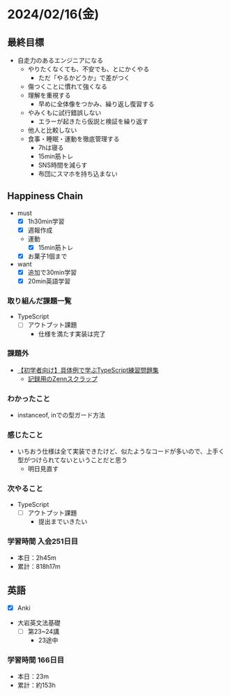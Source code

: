 # 2024/02/16(金)

## 最終目標

- 自走力のあるエンジニアになる
  - やりたくなくても、不安でも、とにかくやる
    - ただ「やるかどうか」で差がつく
  - 傷つくことに慣れて強くなる
  - 理解を重視する
    - 早めに全体像をつかみ、繰り返し復習する
  - やみくもに試行錯誤しない
    - エラーが起きたら仮説と検証を繰り返す
  - 他人と比較しない
  - 食事・睡眠・運動を徹底管理する
    - 7hは寝る
    - 15min筋トレ
    - SNS時間を減らす
    - 布団にスマホを持ち込まない

## Happiness Chain

- must
  - [x] 1h30min学習
  - [x] 週報作成
  - 運動
    - [x] 15min筋トレ
  - [x] お菓子1個まで
- want
  - [x] 追加で30min学習
  - [x] 20min英語学習

### 取り組んだ課題一覧

- TypeScript
  - [ ] アウトプット課題
    - 仕様を満たす実装は完了

### 課題外

- [【初学者向け】具体例で学ぶTypeScript練習問題集](https://zenn.dev/kagan/articles/typescript-practice)
  - [記録用のZennスクラップ](https://zenn.dev/wsigma21/scraps/115a9f092400f8)

### わかったこと

- instanceof, inでの型ガード方法

### 感じたこと

- いちおう仕様は全て実装できたけど、似たようなコードが多いので、上手く型がつけられてないということだと思う
  - 明日見直す

### 次やること

- TypeScript
  - [ ] アウトプット課題
    - 提出までいきたい

### 学習時間 入会251日目

- 本日：2h45m
- 累計：818h17m

## 英語

- [x] Anki
- 大岩英文法基礎
  - [ ] 第23~24講
    - 23途中

### 学習時間 166日目

- 本日：23m
- 累計：約153h
